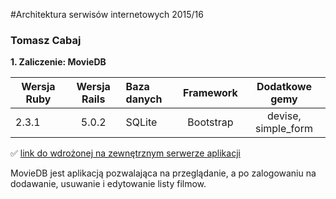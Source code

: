 #Architektura serwisów internetowych 2015/16

### Tomasz Cabaj
<b>1. Zaliczenie: MovieDB</b>


| Wersja Ruby   | Wersja Rails  |                Baza danych                 | Framework |           Dodatkowe gemy           |
| ------------- |:-------------:|:-------------------------------------------|:---------:|:----------------------------------:|
| 2.3.1         | 5.0.2         | SQLite                        | Bootstrap | devise, simple_form |

:white_check_mark: [link do wdrożonej na zewnętrznym serwerze aplikacji](https://serene-savannah-45196.herokuapp.com)

MovieDB jest aplikacją pozwalająca na przeglądanie, a po zalogowaniu na dodawanie, usuwanie i edytowanie listy filmow.
